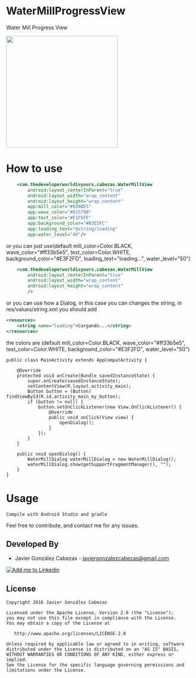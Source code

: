# WaterMillProgressView
Water Mill Progress View

<img src="http://thedeveloperworldisyours.com/wp-content/uploads/videoBlue.gif"  width="300px" />


# How to use
````xml
    <com.thedeveloperworldisyours.cabezas.WaterMillView
        android:layout_centerInParent="true"
        android:layout_width="wrap_content"
        android:layout_height="wrap_content"
        app:mill_color="#039BE5"
        app:wave_color="#01579B"
        app:text_color="#E1F5FE"
        app:background_color="#B3E5FC"
        app:loading_text="@string/loading"
        app:water_level="40"/>
````
or you can just use(default mill_color=Color.BLACK, wave_color="#ff33b5e5", text_color=Color.WHITE, background_color="#E3F2FD", loading_text="loading...", water_level="50")
````xml
    <com.thedeveloperworldisyours.cabezas.WaterMillView
        android:layout_centerInParent="true"
        android:layout_width="wrap_content"
        android:layout_height="wrap_content"
        />
````

or you can use how a Dialog, in this case you can changes the string, in res/values/string.xml you should add
````xml
<resources>
    <string name="loading">Cargando...</string>
</resources>
````

the colors are (default mill_color=Color.BLACK, wave_color="#ff33b5e5", text_color=Color.WHITE, background_color="#E3F2FD", water_level="50")

```  
public class MainActivity extends AppCompatActivity {

    @Override
    protected void onCreate(Bundle savedInstanceState) {
        super.onCreate(savedInstanceState);
        setContentView(R.layout.activity_main);
        Button button = (Button) findViewById(R.id.activity_main_my_button);
        if (button != null) {
            button.setOnClickListener(new View.OnClickListener() {
                @Override
                public void onClick(View view) {
                    openDialog();
                }
            });
        }
    }

    public void openDialog() {
        WaterMillDialog waterMillDialog = new WaterMillDialog();
        waterMillDialog.show(getSupportFragmentManager(), "");
    }
}
```
    

# Usage
    Compile with Android Studio and gradle


Feel free to contribute, and contact me for any issues.

Developed By
------------
* Javier González Cabezas - <javiergonzalezcabezas@gmail.com>

<a href="https://es.linkedin.com/in/javier-gonz%C3%A1lez-cabezas-8b4b2231">
  <img alt="Add me to Linkedin" src="https://github.com/JorgeCastilloPrz/EasyMVP/blob/master/art/linkedin.png" />
</a>

License
-------

    Copyright 2016 Javier González Cabezas

    Licensed under the Apache License, Version 2.0 (the "License");
    you may not use this file except in compliance with the License.
    You may obtain a copy of the License at

       http://www.apache.org/licenses/LICENSE-2.0

    Unless required by applicable law or agreed to in writing, software
    distributed under the License is distributed on an "AS IS" BASIS,
    WITHOUT WARRANTIES OR CONDITIONS OF ANY KIND, either express or implied.
    See the License for the specific language governing permissions and
    limitations under the License.
